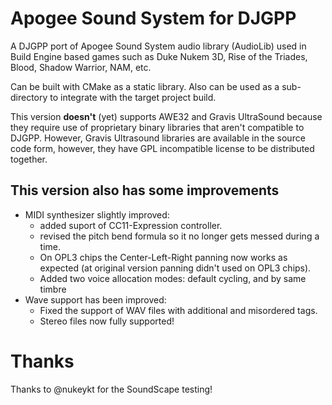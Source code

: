 # Apogee Sound System for DJGPP

A DJGPP port of Apogee Sound System audio library (AudioLib) used in Build Engine based games such as Duke Nukem 3D, Rise of the Triades, Blood, Shadow Warrior, NAM, etc.

Can be built with CMake as a static library. Also can be used as a sub-directory to integrate with the target project build.

This version __doesn't__ (yet) supports AWE32 and Gravis UltraSound because they require use of proprietary binary libraries that aren't compatible to DJGPP. However, Gravis Ultrasound libraries are available in the source code form, however, they have GPL incompatible license to be distributed together.

## This version also has some improvements
- MIDI synthesizer slightly improved:
  - added suport of CC11-Expression controller.
  - revised the pitch bend formula so it no longer gets messed during a time.
  - On OPL3 chips the Center-Left-Right panning now works as expected (at original version panning didn't used on OPL3 chips).
  - Added two voice allocation modes: default cycling, and by same timbre
- Wave support has been improved:
  - Fixed the support of WAV files with additional and misordered tags.
  - Stereo files now fully supported!

# Thanks
Thanks to @nukeykt for the SoundScape testing!
